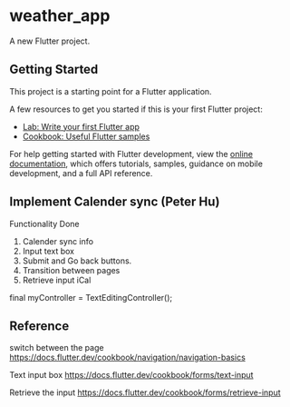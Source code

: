 # weather_app

A new Flutter project.

## Getting Started

This project is a starting point for a Flutter application.

A few resources to get you started if this is your first Flutter project:

- [Lab: Write your first Flutter app](https://docs.flutter.dev/get-started/codelab)
- [Cookbook: Useful Flutter samples](https://docs.flutter.dev/cookbook)

For help getting started with Flutter development, view the
[online documentation](https://docs.flutter.dev/), which offers tutorials,
samples, guidance on mobile development, and a full API reference.

## Implement Calender sync (Peter Hu)
Functionality Done
1. Calender sync info 
2. Input text box
3. Submit and Go back buttons.
4. Transition between pages
5. Retrieve input iCal

final myController = TextEditingController();

## Reference
switch between the page https://docs.flutter.dev/cookbook/navigation/navigation-basics

Text input box https://docs.flutter.dev/cookbook/forms/text-input

Retrieve the input https://docs.flutter.dev/cookbook/forms/retrieve-input